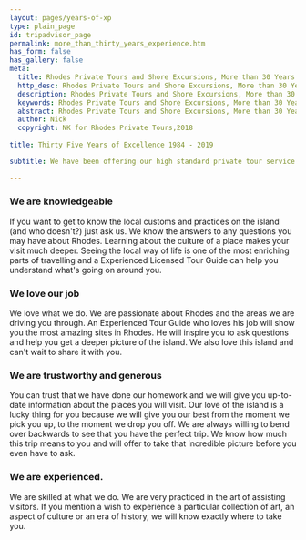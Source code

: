 ```yaml
---
layout: pages/years-of-xp
type: plain_page
id: tripadvisor_page
permalink: more_than_thirty_years_experience.htm
has_form: false
has_gallery: false
meta:
  title: Rhodes Private Tours and Shore Excursions, More than 30 Years of Experience
  http_desc: Rhodes Private Tours and Shore Excursions, More than 30 Years of Experience
  description: Rhodes Private Tours and Shore Excursions, More than 30 Years of Experience
  keywords: Rhodes Private Tours and Shore Excursions, More than 30 Years of Experience
  abstract: Rhodes Private Tours and Shore Excursions, More than 30 Years of Experience
  author: Nick
  copyright: NK for Rhodes Private Tours,2018
  
title: Thirty Five Years of Excellence 1984 - 2019

subtitle: We have been offering our high standard private tour service since 1984 and we have been on-line since 1998.
    
---
```

### We are knowledgeable

If you want to get to know the local customs and practices on the island (and who doesn't?) just ask us. We know the answers to any questions you may have about Rhodes. Learning about the culture of a place makes your visit much deeper. Seeing the local way of life is one of the most enriching parts of travelling and a Experienced Licensed Tour Guide can help you understand what's going on around you.

### We love our job

We love what we do. We are passionate about Rhodes and the areas we are driving you through. An Experienced Tour Guide who loves his job will show you the most amazing sites in Rhodes. He will inspire you to ask questions and help you get a deeper picture of the island. We also love this island and can't wait to share it with you.

### We are trustworthy and generous

You can trust that we have done our homework and we will give you up-to-date information about the places you will visit. Our love of the island is a lucky thing for you because we will give you our best from the moment we pick you up, to the moment we drop you off. We are always willing to bend over backwards to see that you have the perfect trip. We know how much this trip means to you and will offer to take that incredible picture before you even have to ask.

### We are experienced.

We are skilled at what we do. We are very practiced in the art of assisting visitors. If you mention a wish to experience a particular collection of art, an aspect of culture or an era of history, we will know exactly where to take you.